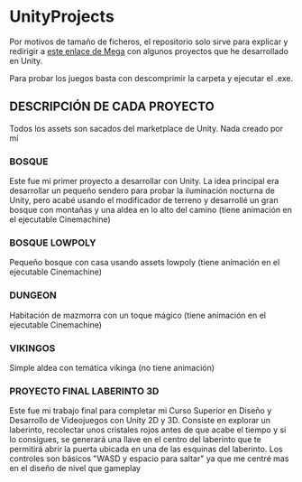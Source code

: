 # UnityProjects
Por motivos de tamaño de ficheros, el repositorio solo sirve para explicar y redirigir a [este enlace de Mega](https://mega.nz/folder/6UdRHDjL#0rl830sRDv31AES7YSlgpQ) con algunos proyectos que he desarrollado en Unity.



Para probar los juegos basta con descomprimir la carpeta y ejecutar el .exe.

## DESCRIPCIÓN DE CADA PROYECTO
Todos los assets son sacados del marketplace de Unity. Nada creado por mí

### BOSQUE
Este fue mi primer proyecto a desarrollar con Unity. La idea principal era desarrollar un pequeño sendero para probar la iluminación nocturna de Unity, pero acabé usando el modificador de terreno y desarrollé un gran bosque con montañas y una aldea en lo alto del camino (tiene animación en el ejecutable Cinemachine)

### BOSQUE LOWPOLY
Pequeño bosque con casa usando assets lowpoly (tiene animación en el ejecutable Cinemachine)

### DUNGEON
Habitación de mazmorra con un toque mágico (tiene animación en el ejecutable Cinemachine)

### VIKINGOS
Simple aldea con temática vikinga (no tiene animación)

### PROYECTO FINAL LABERINTO 3D
Este fue mi trabajo final para completar mi Curso Superior en Diseño y Desarrollo de Videojuegos con Unity 2D y 3D. Consiste en explorar un laberinto, recolectar unos cristales rojos antes de que acabe el tiempo y si lo consigues, se generará una llave en el centro del laberinto que te permitirá abrir la puerta ubicada en una de las esquinas del laberinto. Los controles son básicos "WASD y espacio para saltar" ya que me centré mas en el diseño de nivel que gameplay

